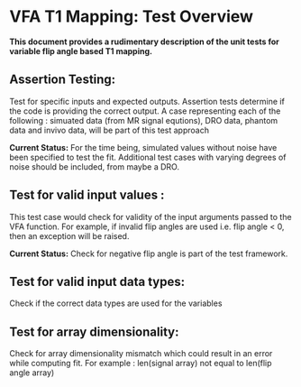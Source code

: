 # VFA T1 Mapping: Test Overview
**This document provides a rudimentary description of the unit tests for variable flip angle based T1 mapping.**

## Assertion Testing:
Test for specific inputs and expected outputs. Assertion tests determine if the code is providing the correct output. A case representing each of the following : simuated data (from MR signal equtions), DRO data, phantom data and invivo data, will be part of this test approach

**Current Status:** For the time being, simulated values without noise have been specified to test the fit. Additional test cases with varying degrees of noise should be included, from maybe a DRO.

## Test for valid input values :

This test case would check for validity of the input arguments passed to the VFA function. For example, if invalid flip angles are used i.e. flip angle < 0, then an exception will be raised.

**Current Status:** Check for negative flip angle is part of the test framework.

## Test for valid input data types:

Check if the correct data types are used for the variables


## Test for array dimensionality:

Check for array dimensionality mismatch which could result in an error while computing fit.
For example : len(signal array) not equal to len(flip angle array)
